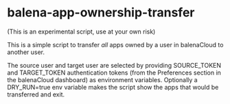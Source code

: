 # balena-app-ownership-transfer

(This is an experimental script, use at your own risk)

This is a simple script to transfer *all* apps owned by a user in balenaCloud to another user.

The source user and target user are selected by providing SOURCE_TOKEN and TARGET_TOKEN authentication tokens
(from the Preferences section in the balenaCloud dashboard) as environment variables. Optionally a DRY_RUN=true env variable
makes the script show the apps that would be transferred and exit.
